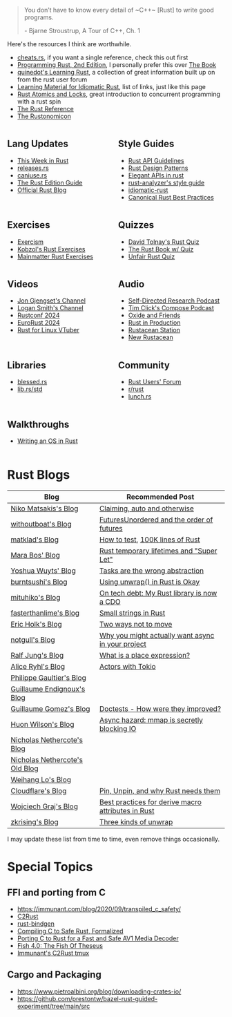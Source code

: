 > You don’t have to know every detail of ~C++~ [Rust] to write good programs.
>
> \- Bjarne Stroustrup, A Tour of C++, Ch. 1

Here's the resources I think are worthwhile.

- [cheats.rs](https://cheats.rs), if you want a single reference, check this out first
- [Programming Rust, 2nd Edition](https://www.oreilly.com/library/view/programming-rust-2nd/9781492052586/), I personally prefer this over [The Book](https://doc.rust-lang.org/stable/book/)
- [quinedot's Learning Rust](https://quinedot.github.io/rust-learning/index.html), a collection of great information built up on from the rust user forum
- [Learning Material for Idiomatic Rust](https://corrode.dev/blog/idiomatic-rust-resources/), list of links, just like this page
- [Rust Atomics and Locks](https://marabos.nl/atomics), great introduction to concurrent programming with a rust spin
- [The Rust Reference](https://doc.rust-lang.org/reference/)
- [The Rustonomicon](https://doc.rust-lang.org/nomicon/intro.html)

<div style="display: grid; gap: 0px 10px; justify-items: start; grid-template-columns: repeat(auto-fit, minmax(200px, 1fr));">
<div>

## Lang Updates
- [This Week in Rust](https://this-week-in-rust.org)
- [releases.rs](https://releases.rs/)
- [caniuse.rs](https://caniuse.rs)
- [The Rust Edition Guide](https://doc.rust-lang.org/stable/edition-guide/introduction.html)
- [Official Rust Blog](https://blog.rust-lang.org/)

</div>
<div>

## Style Guides
- [Rust API Guidelines](https://rust-lang.github.io/api-guidelines/about.html)
- [Rust Design Patterns](https://rust-unofficial.github.io/patterns/intro.html)
- [Elegant APIs in rust](https://deterministic.space/elegant-apis-in-rust.html)
- [rust-analyzer's style guide](https://github.com/rust-lang/rust-analyzer/blob/master/docs/dev/style.md)
- [idiomatic-rust](https://github.com/mre/idiomatic-rust)
- [Canonical Rust Best Practices](https://github.com/canonical/rust-best-practices)

</div>

<div>

## Exercises
- [Exercism](https://exercism.org/tracks/rust)
- [Kobzol's Rust Exercises](https://github.com/Kobzol/rust-course-fei/tree/main/lessons)
- [Mainmatter Rust Exercises](https://rust-exercises.com/100-exercises/)

</div>

<div>

## Quizzes
- [David Tolnay's Rust Quiz](https://dtolnay.github.io/rust-quiz)
- [The Rust Book w/ Quiz](https://rust-book.cs.brown.edu/)
- [Unfair Rust Quiz](https://boxyuwu.github.io/rust-quiz/unsafe/1.html)

</div>
<div>

## Videos
- [Jon Gjengset's Channel](https://www.youtube.com/@jonhoo)
- [Logan Smith's Channel](https://www.youtube.com/@_noisecode)
- [Rustconf 2024](https://www.youtube.com/playlist?list=PL2b0df3jKKiTWZeF7cip6ZUsaVXxWioRi)
- [EuroRust 2024](https://www.youtube.com/watch?v=8-KLX1PGg8Q&list=PLH6-VpZ3SvUWox7mJDLNCu_E0gl7a-fP3)
- [Rust for Linux VTuber](https://www.youtube.com/@AsahiLina)

</div>
<div>

## Audio
- [Self-Directed Research Podcast](https://sdr-podcast.com/)
- [Tim Click's Compose Podcast](https://timclicks.dev/compose-podcast)
- [Oxide and Friends](https://oxide.computer/podcasts/oxide-and-friends)
- [Rust in Production](https://corrode.dev/podcast/)
- [Rustacean Station](https://rustacean-station.org/)
- [New Rustacean](https://newrustacean.com/)

</div>
<div>

## Libraries
- [blessed.rs](https://blessed.rs)
- [lib.rs/std](https://lib.rs/std)

</div>
<div>

## Community
- [Rust Users' Forum](https://users.rust-lang.org/)
- [r/rust](https://www.reddit.com/r/rust)
- [lunch.rs](http://lunch.rs)

</div>
<div>

## Walkthroughs
- [Writing an OS in Rust](https://os.phil-opp.com)

</div>
</div>

# Rust Blogs

| Blog | Recommended Post |
| ---- | ---------------- |
| [Niko Matsakis's Blog](https://smallcultfollowing.com/babysteps) | [Claiming, auto and otherwise](https://smallcultfollowing.com/babysteps/blog/2024/06/21/claim-auto-and-otherwise/) |
| [withoutboat's Blog](https://without.boats/) | [FuturesUnordered and the order of futures](https://without.boats/blog/futures-unordered/) |
| [matklad's Blog](https://matklad.github.io/) | [How to test](https://matklad.github.io/2021/05/31/how-to-test.html), [100K lines of Rust](https://matklad.github.io/2021/09/05/Rust100k.html) |
| [Mara Bos' Blog](https://blog.m-ou.se) | [Rust temporary lifetimes and "Super Let"](https://blog.m-ou.se/super-let/) |
| [Yoshua Wuyts' Blog](https://blog.yoshuawuyts.com/) | [Tasks are the wrong abstraction](https://blog.yoshuawuyts.com/tasks-are-the-wrong-abstraction/) |
| [burntsushi's Blog](https://blog.burntsushi.net) | [Using unwrap() in Rust is Okay](https://blog.burntsushi.net/unwrap/) |
| [mituhiko's Blog](https://lucumr.pocoo.org/) | [On tech debt: My Rust library is now a CDO](https://lucumr.pocoo.org/2024/3/26/rust-cdo/) |
| [fasterthanlime's Blog](https://fasterthanli.me/) | [Small strings in Rust](https://fasterthanli.me/articles/small-strings-in-rust) |
| [Eric Holk's Blog](https://theincredibleholk.org/) | [Two ways not to move](https://theincredibleholk.org/blog/2024/07/15/two-ways-not-to-move/) |
| [notgull's Blog](https://notgull.net/) | [Why you might actually want async in your project](https://notgull.net/why-you-want-async/) |
| [Ralf Jung's Blog](https://www.ralfj.de/blog/) | [What is a place expression?](https://www.ralfj.de/blog/2024/08/14/places.html) |
| [Alice Ryhl's Blog](https://ryhl.io/) | [Actors with Tokio](https://ryhl.io/blog/actors-with-tokio/) |
| [Philippe Gaultier's Blog](https://gaultier.github.io/blog/)||
| [Guillaume Endignoux's Blog](https://gendignoux.com/blog/) ||
| [Guillaume Gomez's Blog](https://guillaume-gomez.fr/) | [Doctests - How were they improved?](https://blog.guillaume-gomez.fr/articles/2024-08-17+Doctests+-+How+were+they+improved%3F) |
| [Huon Wilson's Blog](https://huonw.github.io/blog/) | [Async hazard: mmap is secretly blocking IO](https://huonw.github.io/blog/2024/08/async-hazard-mmap/) |
| [Nicholas Nethercote's Blog](https://nnethercote.github.io/) |
| [Nicholas Nethercote's Old Blog](https://blog.mozilla.org/nnethercote/) |
| [Weihang Lo's Blog](https://weihanglo.tw/posts/2024/the-missing-parts-in-cargo/) |
| [Cloudflare's Blog](https://blog.cloudflare.com/tag/rust/) | [Pin, Unpin, and why Rust needs them](https://blog.cloudflare.com/pin-and-unpin-in-rust/) |
| [Wojciech Graj's Blog](https://w-graj.net/) | [Best practices for derive macro attributes in Rust](https://w-graj.net/posts/rust-derive-attribute-macros) |
| [zkrising's Blog](https://zkrising.com/writing) | [Three kinds of unwrap](https://zkrising.com/writing/three-unwraps/) |

I may update these list from time to time, even remove things occasionally.

# Special Topics
## FFI and porting from C
- <https://immunant.com/blog/2020/09/transpiled_c_safety/>
- [C2Rust](https://github.com/immunant/c2rust)
- [rust-bindgen](https://rust-lang.github.io/rust-bindgen/)
- [Compiling C to Safe Rust, Formalized](https://arxiv.org/abs/2412.15042)
- [Porting C to Rust for a Fast and Safe AV1 Media Decoder](https://www.memorysafety.org/blog/porting-c-to-rust-for-av1/)
- [Fish 4.0: The Fish Of Theseus](https://fishshell.com/blog/rustport/)
- [Immunant's C2Rust tmux](https://github.com/immunant/tmux-rs)

## Cargo and Packaging
- <https://www.pietroalbini.org/blog/downloading-crates-io/>
- <https://github.com/prestontw/bazel-rust-guided-experiment/tree/main/src>
